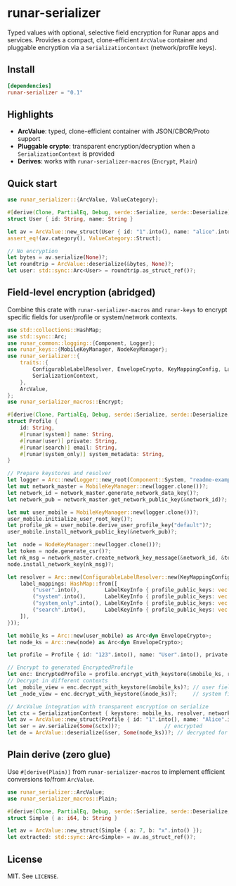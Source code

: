 runar-serializer
================

Typed values with optional, selective field encryption for Runar apps and
services. Provides a compact, clone-efficient `ArcValue` container and
pluggable encryption via a `SerializationContext` (network/profile keys).

Install
-------

```toml
[dependencies]
runar-serializer = "0.1"
```

Highlights
----------

- **ArcValue**: typed, clone-efficient container with JSON/CBOR/Proto support
- **Pluggable crypto**: transparent encryption/decryption when a
  `SerializationContext` is provided
- **Derives**: works with `runar-serializer-macros` (`Encrypt`, `Plain`)

Quick start
-----------

```rust
use runar_serializer::{ArcValue, ValueCategory};

#[derive(Clone, PartialEq, Debug, serde::Serialize, serde::Deserialize)]
struct User { id: String, name: String }

let av = ArcValue::new_struct(User { id: "1".into(), name: "alice".into() });
assert_eq!(av.category(), ValueCategory::Struct);

// No encryption
let bytes = av.serialize(None)?;
let roundtrip = ArcValue::deserialize(&bytes, None)?;
let user: std::sync::Arc<User> = roundtrip.as_struct_ref()?;
```

Field‑level encryption (abridged)
---------------------------------

Combine this crate with `runar-serializer-macros` and `runar-keys` to encrypt
specific fields for user/profile or system/network contexts.

```rust
use std::collections::HashMap;
use std::sync::Arc;
use runar_common::logging::{Component, Logger};
use runar_keys::{MobileKeyManager, NodeKeyManager};
use runar_serializer::{
    traits::{
        ConfigurableLabelResolver, EnvelopeCrypto, KeyMappingConfig, LabelKeyInfo,
        SerializationContext,
    },
    ArcValue,
};
use runar_serializer_macros::Encrypt;

#[derive(Clone, PartialEq, Debug, serde::Serialize, serde::Deserialize, Encrypt)]
struct Profile {
    id: String,
    #[runar(system)] name: String,
    #[runar(user)] private: String,
    #[runar(search)] email: String,
    #[runar(system_only)] system_metadata: String,
}

// Prepare keystores and resolver
let logger = Arc::new(Logger::new_root(Component::System, "readme-example"));
let mut network_master = MobileKeyManager::new(logger.clone())?;
let network_id = network_master.generate_network_data_key()?;
let network_pub = network_master.get_network_public_key(&network_id)?;

let mut user_mobile = MobileKeyManager::new(logger.clone())?;
user_mobile.initialize_user_root_key()?;
let profile_pk = user_mobile.derive_user_profile_key("default")?;
user_mobile.install_network_public_key(&network_pub)?;

let  node = NodeKeyManager::new(logger.clone())?;
let token = node.generate_csr()?;
let nk_msg = network_master.create_network_key_message(&network_id, &token.node_agreement_public_key)?;
node.install_network_key(nk_msg)?;

let resolver = Arc::new(ConfigurableLabelResolver::new(KeyMappingConfig {
    label_mappings: HashMap::from([
        ("user".into(),        LabelKeyInfo { profile_public_keys: vec![profile_pk.clone()], network_id: None }),
        ("system".into(),      LabelKeyInfo { profile_public_keys: vec![profile_pk.clone()], network_id: Some(network_id.clone()) }),
        ("system_only".into(), LabelKeyInfo { profile_public_keys: vec![],                    network_id: Some(network_id.clone()) }),
        ("search".into(),      LabelKeyInfo { profile_public_keys: vec![profile_pk.clone()], network_id: Some(network_id.clone()) }),
    ]),
}));

let mobile_ks = Arc::new(user_mobile) as Arc<dyn EnvelopeCrypto>;
let node_ks = Arc::new(node) as Arc<dyn EnvelopeCrypto>;

let profile = Profile { id: "123".into(), name: "User".into(), private: "secret".into(), email: "u@example.com".into(), system_metadata: "sys".into() };

// Encrypt to generated EncryptedProfile
let enc: EncryptedProfile = profile.encrypt_with_keystore(&mobile_ks, resolver.as_ref())?;
// Decrypt in different contexts
let _mobile_view = enc.decrypt_with_keystore(&mobile_ks)?; // user fields available
let _node_view = enc.decrypt_with_keystore(&node_ks)?;     // system fields available

// ArcValue integration with transparent encryption on serialize
let ctx = SerializationContext { keystore: mobile_ks, resolver, network_id, profile_public_key: Some(profile_pk) };
let av = ArcValue::new_struct(Profile { id: "1".into(), name: "Alice".into(), private: "s".into(), email: "a@ex".into(), system_metadata: "m".into() });
let ser = av.serialize(Some(&ctx))?;              // encrypted
let de = ArcValue::deserialize(&ser, Some(node_ks))?; // decrypted for node
```

Plain derive (zero glue)
------------------------

Use `#[derive(Plain)]` from `runar-serializer-macros` to implement efficient
conversions to/from `ArcValue`.

```rust
use runar_serializer::ArcValue;
use runar_serializer_macros::Plain;

#[derive(Clone, PartialEq, Debug, serde::Serialize, serde::Deserialize, Plain)]
struct Simple { a: i64, b: String }

let av = ArcValue::new_struct(Simple { a: 7, b: "x".into() });
let extracted: std::sync::Arc<Simple> = av.as_struct_ref()?;
```

License
-------

MIT. See `LICENSE`.


